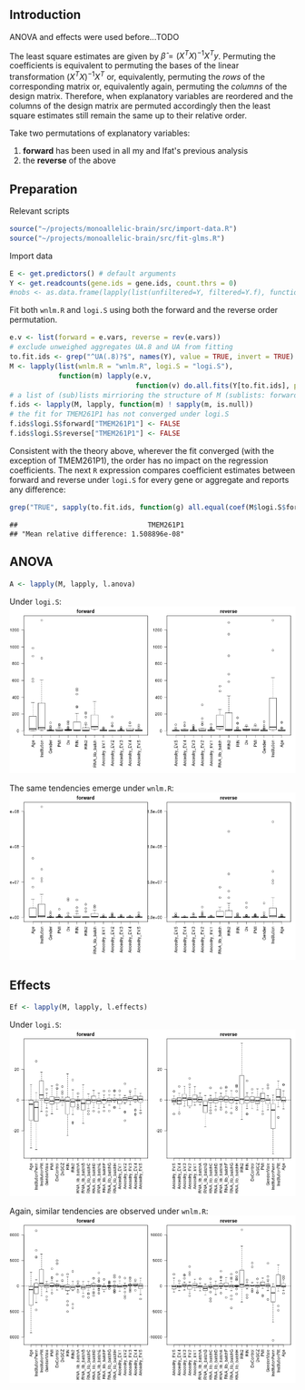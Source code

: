 ## Introduction

ANOVA and effects were used before...TODO

The least square estimates are given by $\hat{\beta} = (X^T X)^{-1} X^T y$.  Permuting the coefficients is equivalent to permuting the bases of the linear transformation $(X^T X)^{-1} X^T$ or, equivalently, permuting the *rows* of the corresponding matrix or, equivalently again, permuting the *columns* of the design matrix.  Therefore, when explanatory variables are reordered and the columns of the design matrix are permuted accordingly then the least square estimates still remain the same up to their relative order.

Take two permutations of explanatory variables:

1. **forward** has been used in all my and Ifat's previous analysis
2. the **reverse** of the above


## Preparation

Relevant scripts

```r
source("~/projects/monoallelic-brain/src/import-data.R")
source("~/projects/monoallelic-brain/src/fit-glms.R")
```

Import data

```r
E <- get.predictors() # default arguments
Y <- get.readcounts(gene.ids = gene.ids, count.thrs = 0)
#nobs <- as.data.frame(lapply(list(unfiltered=Y, filtered=Y.f), function(y) sapply(y, function(x) sum(! is.na(x[[1]])))))
```

Fit both `wnlm.R` and `logi.S` using both the forward and the reverse order permutation.

```r
e.v <- list(forward = e.vars, reverse = rev(e.vars))
# exclude unweighed aggregates UA.8 and UA from fitting
to.fit.ids <- grep("^UA(.8)?$", names(Y), value = TRUE, invert = TRUE)
M <- lapply(list(wnlm.R = "wnlm.R", logi.S = "logi.S"),
            function(m) lapply(e.v,
                               function(v) do.all.fits(Y[to.fit.ids], preds = v, sel.models = m)[[1]]))
# a list of (sub)lists mirrioring the structure of M (sublists: forward or reverse)
f.ids <- lapply(M, lapply, function(m) ! sapply(m, is.null))
# the fit for TMEM261P1 has not converged under logi.S
f.ids$logi.S$forward["TMEM261P1"] <- FALSE
f.ids$logi.S$reverse["TMEM261P1"] <- FALSE
```

Consistent with the theory above, wherever the fit converged (with the exception of TMEM261P1), the order has no impact on the regression coefficients.  The next `R` expression compares coefficient estimates between forward and reverse under `logi.S` for every gene or aggregate and reports any difference:

```r
grep("TRUE", sapply(to.fit.ids, function(g) all.equal(coef(M$logi.S$forward[[g]]), coef(M$logi.S$reverse[[g]])[ names(coef(M$logi.S$forward[[g]])) ])), invert = TRUE, value = TRUE)
```

```
##                                TMEM261P1 
## "Mean relative difference: 1.508896e-08"
```

## ANOVA


```r
A <- lapply(M, lapply, l.anova)
```

Under `logi.S`:
![plot of chunk anova-fw-rv-logi.S](figure/anova-fw-rv-logi.S-1.png)

The same tendencies emerge under `wnlm.R`:
![plot of chunk anova-fw-rv-wnlm.R](figure/anova-fw-rv-wnlm.R-1.png)

## Effects


```r
Ef <- lapply(M, lapply, l.effects)
```

Under `logi.S`:
![plot of chunk effects-fw-rv-logi.S](figure/effects-fw-rv-logi.S-1.png)

Again, similar tendencies are observed under `wnlm.R`:
![plot of chunk effects-fw-rv-wnlm.R](figure/effects-fw-rv-wnlm.R-1.png)
